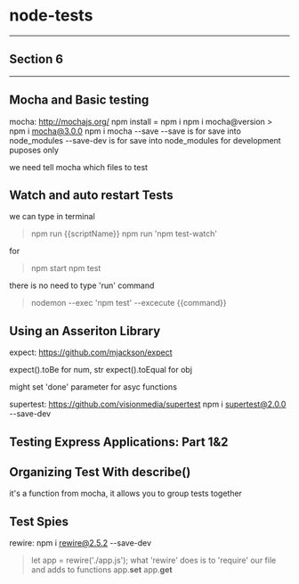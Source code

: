 # node-tests
---

## Section 6
---

## Mocha and Basic testing
mocha: http://mochajs.org/
npm install = npm i
npm i mocha@version > npm i mocha@3.0.0
npm i mocha --save
  --save      is for save into node_modules
  --save-dev  is for save into node_modules for development puposes only

we need tell mocha which files to test

## Watch and auto restart Tests
we can type in terminal
  > npm run {{scriptName}}
  > npm run 'npm test-watch'

  for 
  > npm start
  > npm test

  there is no need to type 'run' command

  > nodemon --exec 'npm test'
  --excecute {{command}}

## Using an Asseriton Library
expect: https://github.com/mjackson/expect

expect().toBe       for num, str
expect().toEqual    for obj

might set 'done' parameter for asyc functions


supertest: https://github.com/visionmedia/supertest
npm i supertest@2.0.0 --save-dev


## Testing Express Applications: Part 1&2

## Organizing Test With describe()
it's a function from mocha, it allows you to group tests together

## Test Spies
rewire: npm i rewire@2.5.2 --save-dev
  > let app = rewire('./app.js');
  what 'rewire' does is to 'require' our file and adds to functions
  app.__set__
  app.__get__